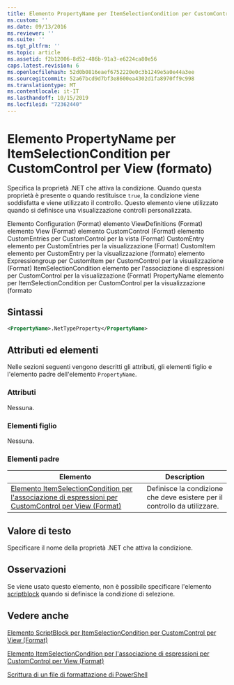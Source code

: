 ```yaml
---
title: Elemento PropertyName per ItemSelectionCondition per CustomControl per View (Format) | Microsoft Docs
ms.custom: ''
ms.date: 09/13/2016
ms.reviewer: ''
ms.suite: ''
ms.tgt_pltfrm: ''
ms.topic: article
ms.assetid: f2b12006-8d52-486b-91a3-e6224ca80e56
caps.latest.revision: 6
ms.openlocfilehash: 52d0b0816eaef6752220e0c3b1249e5a0e44a3ee
ms.sourcegitcommit: 52a67bcd9d7bf3e8600ea4302d1fa8970ff9c998
ms.translationtype: MT
ms.contentlocale: it-IT
ms.lasthandoff: 10/15/2019
ms.locfileid: "72362440"
---
```

# <a name="propertyname-element-for-itemselectioncondition-for-customcontrol-for-view-format"></a>Elemento PropertyName per ItemSelectionCondition per CustomControl per View (formato)

Specifica la proprietà .NET che attiva la condizione. Quando questa proprietà è presente o quando restituisce `true`, la condizione viene soddisfatta e viene utilizzato il controllo. Questo elemento viene utilizzato quando si definisce una visualizzazione controlli personalizzata.

Elemento Configuration (Format) elemento ViewDefinitions (Format) elemento View (Format) elemento CustomControl (Format) elemento CustomEntries per CustomControl per la vista (Format) CustomEntry elemento per CustomEntries per la visualizzazione (Format) CustomItem elemento per CustomEntry per la visualizzazione (formato) elemento Expressiongroup per CustomItem per CustomControl per la visualizzazione (Format) ItemSelectionCondition elemento per l'associazione di espressioni per CustomControl per la visualizzazione (Format) PropertyName elemento per ItemSelectionCondition per CustomControl per la visualizzazione (formato

## <a name="syntax"></a>Sintassi

```xml
<PropertyName>.NetTypeProperty</PropertyName>
```

## <a name="attributes-and-elements"></a>Attributi ed elementi

Nelle sezioni seguenti vengono descritti gli attributi, gli elementi figlio e l'elemento padre dell'elemento `PropertyName`.

### <a name="attributes"></a>Attributi

Nessuna.

### <a name="child-elements"></a>Elementi figlio

Nessuna.

### <a name="parent-elements"></a>Elementi padre

|Elemento|Description|
|-------------|-----------------|
|[Elemento ItemSelectionCondition per l'associazione di espressioni per CustomControl per View (Format)](./itemselectioncondition-element-for-expressionbinding-for-customcontrol-format.md)|Definisce la condizione che deve esistere per il controllo da utilizzare.|

## <a name="text-value"></a>Valore di testo

Specificare il nome della proprietà .NET che attiva la condizione.

## <a name="remarks"></a>Osservazioni

Se viene usato questo elemento, non è possibile specificare l'elemento [scriptblock](./scriptblock-element-for-itemselectioncondition-for-customcontrol-for-view-format.md) quando si definisce la condizione di selezione.

## <a name="see-also"></a>Vedere anche

[Elemento ScriptBlock per ItemSelectionCondition per CustomControl per View (Format)](./scriptblock-element-for-itemselectioncondition-for-customcontrol-for-view-format.md)

[Elemento ItemSelectionCondition per l'associazione di espressioni per CustomControl per View (Format)](./itemselectioncondition-element-for-expressionbinding-for-customcontrol-format.md)

[Scrittura di un file di formattazione di PowerShell](./writing-a-powershell-formatting-file.md)
